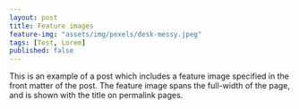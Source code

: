 ```yaml
---
layout: post
title: Feature images
feature-img: "assets/img/pexels/desk-messy.jpeg"
tags: [Test, Lorem]
published: false
---
```

This is an example of a post which includes a feature image specified in the front matter of the post. The feature image spans the full-width of the page, and is shown with the title on permalink pages.
